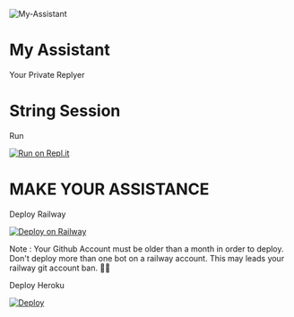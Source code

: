 ![My-Assistant](https://telegra.ph/file/3dc8ab85267ba245e921c.jpg)

# My Assistant

Your Private Replyer

# String Session

Run

[![Run on Repl.it](https://repl.it/badge/github/praveen28624/String-Session)](https://replit.com/@praveenbhanuka/Pyrogram-String-Session)

# MAKE YOUR ASSISTANCE

Deploy Railway

[![Deploy on Railway](https://railway.app/button.svg)](https://railway.app/new/template?template=https%3A%2F%2Fgithub.com%2Fpraveen28624%2FMyAssistant&envs=STRING_SESSION%2CUSER_ID%2CAPP_ID%2CAPI_HASH%2CNAME&STRING_SESSIONDesc=Pyrogram+String+Session&USER_IDDesc=Telegram+User+Id&APP_IDDesc=Telegram+App+Id&API_HASHDesc=Telegram+Api+Hash&NAMEDesc=Your+Name)

Note : Your Github Account must be older than a month in order to deploy. Don't deploy more than one bot on a railway account. This may leads your railway git account ban. 🤷‍♂️

Deploy Heroku

[![Deploy](https://www.herokucdn.com/deploy/button.svg)](https://heroku.com/deploy?template=https://github.com/praveen28624/My-Assistant)
